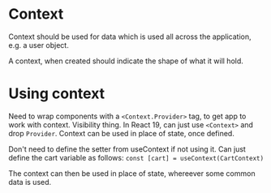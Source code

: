 # Context

Context should be used for data which is used all across the application, e.g. a user object.

A context, when created should indicate the shape of what it will hold.

# Using context

Need to wrap components with a `<Context.Provider>` tag, to get app to work with context. Visibility thing.
In React 19, can just use `<Context>` and drop `Provider`.
Context can be used in place of state, once defined.

Don't need to define the setter from useContext if not using it. Can just define the cart variable as follows: `const [cart] = useContext(CartContext)`

The context can then be used in place of state, whereever some common data is used.
